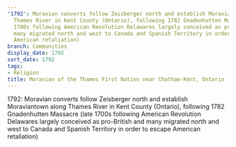 ```yaml
---
'1792': Moravian converts follow Zeisberger north and establish Moraviantown along
  Thames River in Kent County (Ontario), following 1782 Gnadenhutten Massacre (late
  1700s following American Revolution Delawares largely conceived as pro-British and
  many migrated north and west to Canada and Spanish Territory in order to escape
  American retaliation)
branch: Communities
display_date: 1792
sort_date: 1792
tags:
- Religion
title: Moravian of the Thames First Nation near Chatham-Kent, Ontario
---
```


1792: Moravian converts follow Zeisberger north and establish Moraviantown along Thames River in Kent County (Ontario), following 1782 Gnadenhutten Massacre (late 1700s following American Revolution Delawares largely conceived as pro-British and many migrated north and west to Canada and Spanish Territory in order to escape American retaliation)